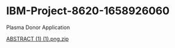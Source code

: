 # IBM-Project-8620-1658926060
Plasma Donor Application





[ABSTRACT (1) (1).png.zip](https://github.com/IBM-EPBL/IBM-Project-8620-1658926060/files/10031829/ABSTRACT.1.1.png.zip)
